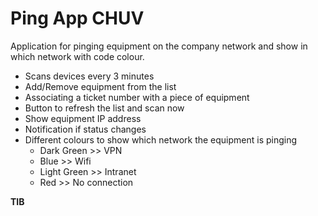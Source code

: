 # Ping App CHUV

Application for pinging equipment on the company network and show in which network with code colour.

- Scans devices every 3 minutes
- Add/Remove equipment from the list
- Associating a ticket number with a piece of equipment
- Button to refresh the list and scan now
- Show equipment IP address
- Notification if status changes
- Different colours to show which network the equipment is pinging 
  - Dark Green >> VPN
  - Blue >> Wifi
  - Light Green >> Intranet
  - Red >> No connection

**TIB**
